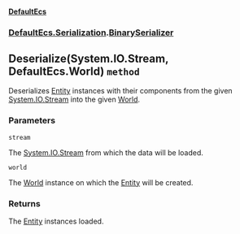 #### [DefaultEcs](./DefaultEcs.md 'DefaultEcs')
### [DefaultEcs.Serialization](./DefaultEcs.md#DefaultEcs-Serialization 'DefaultEcs.Serialization').[BinarySerializer](./DefaultEcs-Serialization-BinarySerializer.md 'DefaultEcs.Serialization.BinarySerializer')
## Deserialize(System.IO.Stream, DefaultEcs.World) `method`
Deserializes [Entity](./DefaultEcs-Entity.md 'DefaultEcs.Entity') instances with their components from the given [System.IO.Stream](https://docs.microsoft.com/en-us/dotnet/api/System.IO.Stream 'System.IO.Stream') into the given [World](./DefaultEcs-World.md 'DefaultEcs.World').
### Parameters

<a name='DefaultEcs-Serialization-BinarySerializer-Deserialize(System-IO-Stream-_DefaultEcs-World)-stream'></a>
`stream`

The [System.IO.Stream](https://docs.microsoft.com/en-us/dotnet/api/System.IO.Stream 'System.IO.Stream') from which the data will be loaded.

<a name='DefaultEcs-Serialization-BinarySerializer-Deserialize(System-IO-Stream-_DefaultEcs-World)-world'></a>
`world`

The [World](./DefaultEcs-World.md 'DefaultEcs.World') instance on which the [Entity](./DefaultEcs-Entity.md 'DefaultEcs.Entity') will be created.
### Returns
The [Entity](./DefaultEcs-Entity.md 'DefaultEcs.Entity') instances loaded.
